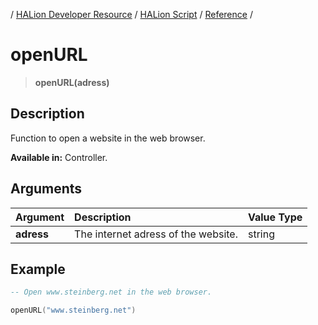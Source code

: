 / [HALion Developer Resource](../..//HALion-Developer-Resource.md) / [HALion Script](./HALion-Script.md) / [Reference](./Reference.md) /

# openURL

>**openURL(adress)**

## Description

Function to open a website in the web browser.

**Available in:** Controller.

## Arguments

|Argument|Description|Value Type|
|:-|:-|:-|
|**adress**|The internet adress of the website.|string|

## Example

```lua
-- Open www.steinberg.net in the web browser.

openURL("www.steinberg.net")
```